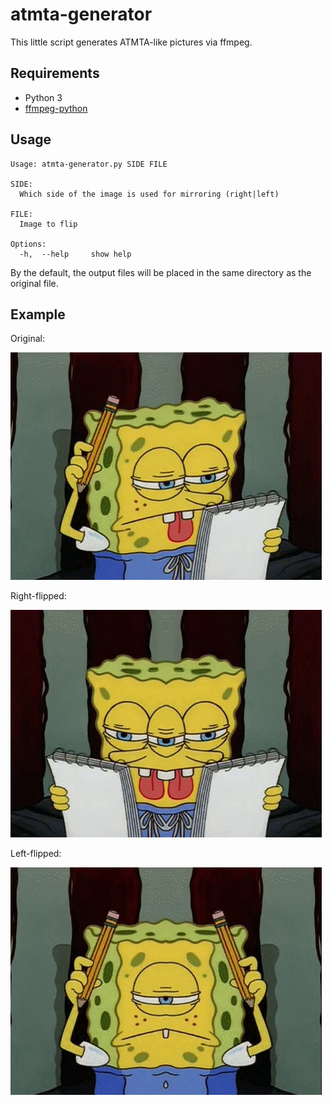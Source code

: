 # atmta-generator
This little script generates ATMTA-like pictures via ffmpeg.

## Requirements
- Python 3
- [ffmpeg-python](https://github.com/kkroening/ffmpeg-python)

## Usage
```
Usage: atmta-generator.py SIDE FILE

SIDE:
  Which side of the image is used for mirroring (right|left)

FILE:
  Image to flip

Options:
  -h,  --help     show help
```

By the default, the output files will be placed in the same directory as the original file.

## Example
Original:

![Original image](example/original.png?raw=true "Original image")

Right-flipped:

![Right-flipped image](example/original-rightflipped.png?raw=true "Right-flipped image")

Left-flipped:

![Left-flipped image](example/original-leftflipped.png?raw=true "Left-flipped image")
